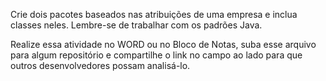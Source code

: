 Crie dois pacotes baseados nas atribuições de uma empresa e
inclua classes neles. Lembre-se de trabalhar com os padrões
Java.

Realize essa atividade no WORD ou no Bloco de Notas, suba esse 
arquivo para algum repositório e compartilhe o link no campo ao 
lado para que outros desenvolvedores possam analisá-lo.